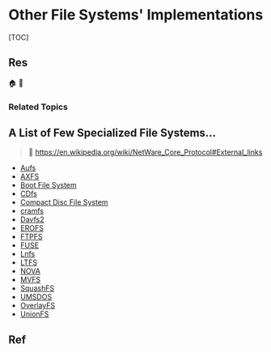 # Other File Systems' Implementations

[TOC]



## Res
🏠 
🚧 


### Related Topics



## A List of Few Specialized File Systems...
> 🔗 https://en.wikipedia.org/wiki/NetWare_Core_Protocol#External_links

- [Aufs](https://en.wikipedia.org/wiki/Aufs)
- [AXFS](https://en.wikipedia.org/wiki/AXFS "AXFS")
- [Boot File System](https://en.wikipedia.org/wiki/Boot_File_System "Boot File System")
- [CDfs](https://en.wikipedia.org/wiki/CDfs "CDfs")
- [Compact Disc File System](https://en.wikipedia.org/wiki/Compact_Disc_File_System "Compact Disc File System")
- [cramfs](https://en.wikipedia.org/wiki/Cramfs "Cramfs")
- [Davfs2](https://en.wikipedia.org/wiki/Davfs2 "Davfs2")
- [EROFS](https://en.wikipedia.org/wiki/EROFS "EROFS")
- [FTPFS](https://en.wikipedia.org/wiki/FTPFS "FTPFS")
- [FUSE](https://en.wikipedia.org/wiki/Filesystem_in_Userspace "Filesystem in Userspace")
- [Lnfs](https://en.wikipedia.org/wiki/Lnfs "Lnfs")
- [LTFS](https://en.wikipedia.org/wiki/Linear_Tape_File_System "Linear Tape File System")
- [NOVA](https://en.wikipedia.org/wiki/NOVA_(filesystem) "NOVA (filesystem)")
- [MVFS](https://en.wikipedia.org/wiki/Rational_MultiVersion_File_System "Rational MultiVersion File System")
- [SquashFS](https://en.wikipedia.org/wiki/SquashFS "SquashFS")
- [UMSDOS](https://en.wikipedia.org/wiki/FAT_filesystem_and_Linux "FAT filesystem and Linux")
- [OverlayFS](https://en.wikipedia.org/wiki/OverlayFS "OverlayFS")
- [UnionFS](https://en.wikipedia.org/wiki/UnionFS "UnionFS")





## Ref
